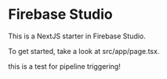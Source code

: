 # Firebase Studio

This is a NextJS starter in Firebase Studio.

To get started, take a look at src/app/page.tsx.

this is a test for pipeline triggering!
